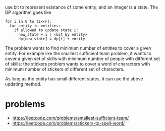 use bit to represent existance of some entity, and an integer is a state. The DP algorithm goes like
```
for i in 0 to (1<<n):
  for entity in entities:
    if allowed to update state i:
      new_state = i | <bit by entity>
      dp[new_state] = dp[i] + entity

``` 

The problem wants to find minimum number of entities to cover a given entity. For example like the smallest sufficient team problem, it wants to cover a given set of skills with minimum number of people with different set of skills; the stickers problem wants to cover a word of characters with minimum number of stickers of different set of characters.

As long as the entity has small different states, it can use the above updating method.

# problems
* https://leetcode.com/problems/smallest-sufficient-team/
* https://leetcode.com/problems/stickers-to-spell-word/

